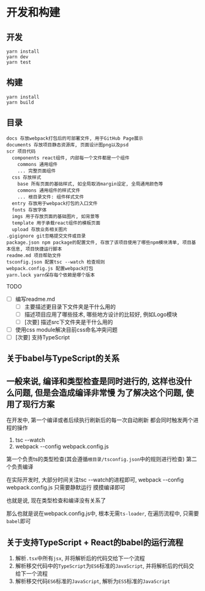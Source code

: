 # 开发和构建

## 开发

```shell
yarn install
yarn dev
yarn test
```

## 构建

```shell
yarn install
yarn build
```

## 目录

```shell
docs 存放webpack打包后的可部署文件, 用于GitHub Page展示
documents 存放项目静态资源库, 页面设计图png以及psd
scr 项目代码
  components react组件, 内部每一个文件都是一个组件
    commons 通用组件
    ... 完整页面组件
  css 存放样式
    base 所有页面的基础样式, 如全局取消margin设定, 全局通用颜色等
    commons 通用组件的样式文件
    ... 根目录文件: 组件样式文件
  entry 存放用于webpack打包的入口文件 
  fonts 存放字体
  imgs 用于存放页面的基础图片, 如背景等
  template 用于承载react组件的模板页面
  upload 存放业务相关图片
.gigignore git忽略提交文件或目录
package.json npm package的配置文件, 存放了该项目使用了哪些npm模块清单, 项目基本信息, 项目快捷运行脚本
readme.md 项目帮助文件
tsconfig.json 配置tsc --watch 检查规则
webpack.config.js 配置webpack打包
yarn.lock yarn保存每个依赖是哪个版本
```

TODO

- [ ] 编写readme.md
    - [ ] 主要描述更目录下文件夹是干什么用的
    - [ ] 描述项目应用了哪些技术, 哪些地方设计的比较好, 例如Logo模块
    - [ ] [次要] 描述src下文件夹是干什么用的
- [ ] 使用css module解决目前css命名冲突问题
- [ ] [次要] 支持TypeScript

## 关于babel与TypeScript的关系

一般来说, 编译和类型检查是同时进行的, 这样也没什么问题, 但是会造成编译非常慢
为了解决这个问题, 使用了现行方案
---
在开发中, 第一个编译或者后续执行刷新后的每一次自动刷新
都会同时触发两个进程的操作

1. tsc --watch
2. webpack --config webpack.config.js

第一个负责ts的类型检查(其会遵循`根目录/tsconfig.json`中的规则进行检查)
第二个负责编译

在实际开发时, 大部分时间关注tsc --watch的进程即可, webpack --config webpack.config.js 只需要静默运行 摸摸编译即可

也就是说, 现在类型检查和编译没有关系了

那么也就是说在webpack.config.js中, 根本无需`ts-loader`, 在遍历流程中, 只需要`babel`即可

## 关于支持TypeScript + React的babel的运行流程

1. 解析`.tsx`中所有`jsx`, 并将解析后的代码交给下一个流程
2. 解析移交代码中的`TypeScript`为`ES6`标准的`JavaScript`, 并将解析后的代码交给下一个流程
3. 解析移交代码`ES6`标准的`JavaScript`, 解析为`ES5`标准的`JavaScript`